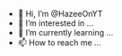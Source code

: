 - 👋 Hi, I’m @HazeeOnYT
- 👀 I’m interested in ...
- 🌱 I’m currently learning ...
- 📫 How to reach me ...

<!---
HazeeOnYT/HazeeOnYT is a ✨ special ✨ repository because its `README.md` (this file) appears on your GitHub profile.
You can click the Preview link to take a look at your changes.
--->
